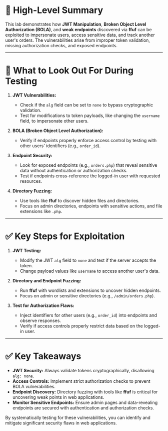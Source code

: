 # 📌 High-Level Summary

This lab demonstrates how **JWT Manipulation**, **Broken Object Level Authorization (BOLA)**, and **weak endpoints** discovered via **ffuf** can be exploited to impersonate users, access sensitive data, and track another user's orders. The vulnerabilities arise from improper token validation, missing authorization checks, and exposed endpoints.

---

# 🎯 What to Look Out For During Testing

1. **JWT Vulnerabilities:**
    
    - Check if the `alg` field can be set to `none` to bypass cryptographic validation.
    - Test for modifications to token payloads, like changing the `username` field, to impersonate other users.
2. **BOLA (Broken Object Level Authorization):**
    
    - Verify if endpoints properly enforce access control by testing with other users' identifiers (e.g., `order_id`).
3. **Endpoint Security:**
    
    - Look for exposed endpoints (e.g., `orders.php`) that reveal sensitive data without authentication or authorization checks.
    - Test if endpoints cross-reference the logged-in user with requested resources.
4. **Directory Fuzzing:**
    
    - Use tools like **ffuf** to discover hidden files and directories.
    - Focus on admin directories, endpoints with sensitive actions, and file extensions like `.php`.

---

# ✅ Key Steps for Exploitation

1. **JWT Testing:**
    
    - Modify the JWT `alg` field to `none` and test if the server accepts the token.
    - Change payload values like `username` to access another user's data.
2. **Directory and Endpoint Fuzzing:**
    
    - Run **ffuf** with wordlists and extensions to uncover hidden endpoints.
    - Focus on admin or sensitive directories (e.g., `/admin/orders.php`).
3. **Test for Authorization Flaws:**
    
    - Inject identifiers for other users (e.g., `order_id`) into endpoints and observe responses.
    - Verify if access controls properly restrict data based on the logged-in user.

---

# ✅ Key Takeaways

- **JWT Security:** Always validate tokens cryptographically, disallowing `alg: none`.
- **Access Controls:** Implement strict authorization checks to prevent BOLA vulnerabilities.
- **Endpoint Discovery:** Directory fuzzing with tools like **ffuf** is critical for uncovering weak points in web applications.
- **Monitor Sensitive Endpoints:** Ensure admin pages and data-revealing endpoints are secured with authentication and authorization checks.

By systematically testing for these vulnerabilities, you can identify and mitigate significant security flaws in web applications.